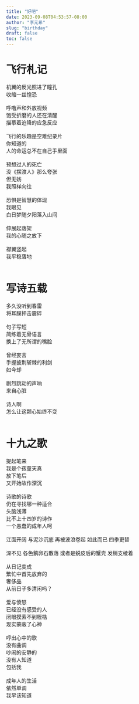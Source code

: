 ```yaml
---
title: "好吧"
date: 2023-09-08T04:53:57-08:00
author: "李元希"
slug: "birthday"
draft: false
toc: false
---
```



# 飞行札记



机翼的反光照进了瞳孔<br>
收缩一丝惶恐
<br />
<br />
呼噜声和外放视频<br>
饱受折磨的人还在清醒<br>
描摹着迫降的应急反应
<br />
<br />
飞行的乐趣是空难纪录片<br>
你知道的<br>
人的命运总不在自己手里面
<br />
<br />
预想过人的死亡<br>
没《摆渡人》那么夸张<br>
但无妨<br>
我照样向往
<br />
<br />
恐惧是智慧的体现<br>
我眼见<br>
白日梦随夕阳落入山间
<br />
<br />
伸展起落架<br>
我的心随之放下
<br />
<br />
襟翼竖起<br>
我平稳落地
<br />
<br />

# 写诗五载



多久没听到春雷<br>
将耳膜抨击震碎
<br />
<br />
句子写短<br>
简练着无骨语言<br>
换上了无所谓的嘴脸
<br />
<br />
曾经妄言<br>
手握披荆斩棘的利剑<br>
如今却
<br />
<br />
剧烈跳动的声响<br>
来自心脏<br />
<br />
诗人啊<br>
怎么让这颗心始终不变
<br />
<br />


# 十九之歌



提起笔来<br>
我是个孩童天真<br>
放下笔后<br>
又开始故作深沉
<br />
<br />
诗歌的诗歌<br>
仍在寻找哪一种适合<br>
头脑浅薄<br>
比不上十四岁的诗作<br>
一个愚蠢的成年人呵
<br />
<br />
江面开阔
与泥沙沉底
再被波浪卷起
如此而已
四季更替
<br />
<br />
深不见
各色鹅卵石散落
或者是蜕皮后的蟹壳
发梢支棱着
<br />
<br />
从日记变成<br>
繁忙中首先放弃的<br>
奢侈品<br>
从前日子多清闲吗？
<br />
<br />
爱与愤怒<br>
已经没有感受的人<br>
闭眼摸索不到桎梏<br>
现实蒙蔽了心神
<br />
<br />
哼出心中的歌<br>
没有曲调<br>
吵闹的安静的<br>
没有人知道<br>
包括我
<br />
<br />
成年人的生活<br>
依然单调<br>
我早该知道<br>